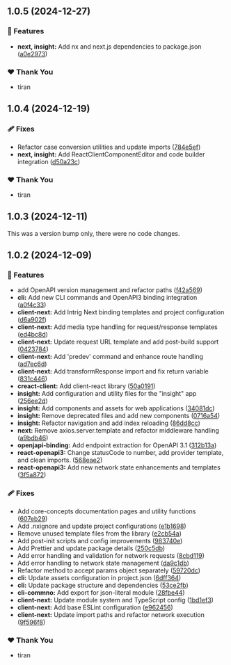 ## 1.0.5 (2024-12-27)

### 🚀 Features

- **next, insight:** Add nx and next.js dependencies to package.json ([a0e2973](https://github.com/intrigsoft/intrig/commit/a0e2973))

### ❤️  Thank You

- tiran

## 1.0.4 (2024-12-19)

### 🩹 Fixes

- Refactor case conversion utilities and update imports ([784e5ef](https://github.com/intrigsoft/intrig/commit/784e5ef))
- **next, insight:** Add ReactClientComponentEditor and code builder integration ([d50a23c](https://github.com/intrigsoft/intrig/commit/d50a23c))

### ❤️  Thank You

- tiran

## 1.0.3 (2024-12-11)

This was a version bump only, there were no code changes.

## 1.0.2 (2024-12-09)

### 🚀 Features

- add OpenAPI version management and refactor paths ([f42a569](https://github.com/intrigsoft/intrig/commit/f42a569))
- **cli:** Add new CLI commands and OpenAPI3 binding integration ([a0f4c33](https://github.com/intrigsoft/intrig/commit/a0f4c33))
- **client-next:** Add Intrig Next binding templates and project configuration ([d6a902f](https://github.com/intrigsoft/intrig/commit/d6a902f))
- **client-next:** Add media type handling for request/response templates ([ed4bc8d](https://github.com/intrigsoft/intrig/commit/ed4bc8d))
- **client-next:** Update request URL template and add post-build support ([0423784](https://github.com/intrigsoft/intrig/commit/0423784))
- **client-next:** Add 'predev' command and enhance route handling ([ad7ec6d](https://github.com/intrigsoft/intrig/commit/ad7ec6d))
- **client-next:** Add transformResponse import and fix return variable ([831c446](https://github.com/intrigsoft/intrig/commit/831c446))
- **creact-client:** Add client-react library ([50a0191](https://github.com/intrigsoft/intrig/commit/50a0191))
- **insight:** Add configuration and utility files for the "insight" app ([256ee2d](https://github.com/intrigsoft/intrig/commit/256ee2d))
- **insight:** Add components and assets for web applications ([34081dc](https://github.com/intrigsoft/intrig/commit/34081dc))
- **insight:** Remove deprecated files and add new components ([0716a54](https://github.com/intrigsoft/intrig/commit/0716a54))
- **insight:** Refactor navigation and add index reloading ([86dd8cc](https://github.com/intrigsoft/intrig/commit/86dd8cc))
- **next:** Remove axios.server.template and refactor middleware handling ([a9bdb46](https://github.com/intrigsoft/intrig/commit/a9bdb46))
- **openjapi-binding:** Add endpoint extraction for OpenAPI 3.1 ([312b13a](https://github.com/intrigsoft/intrig/commit/312b13a))
- **react-openapi3:** Change statusCode to number, add provider template, and clean imports. ([568eae2](https://github.com/intrigsoft/intrig/commit/568eae2))
- **react-openapi3:** Add new network state enhancements and templates ([3f5a872](https://github.com/intrigsoft/intrig/commit/3f5a872))

### 🩹 Fixes

- Add core-concepts documentation pages and utility functions ([607eb29](https://github.com/intrigsoft/intrig/commit/607eb29))
- Add .nxignore and update project configurations ([e1b1698](https://github.com/intrigsoft/intrig/commit/e1b1698))
- Remove unused template files from the library ([e2cb54a](https://github.com/intrigsoft/intrig/commit/e2cb54a))
- Add post-init scripts and config improvements ([983740e](https://github.com/intrigsoft/intrig/commit/983740e))
- Add Prettier and update package details ([250c5db](https://github.com/intrigsoft/intrig/commit/250c5db))
- Add error handling and validation for network requests ([8cbd119](https://github.com/intrigsoft/intrig/commit/8cbd119))
- Add error handling to network state management ([da9c1db](https://github.com/intrigsoft/intrig/commit/da9c1db))
- Refactor method to accept params object separately ([59720dc](https://github.com/intrigsoft/intrig/commit/59720dc))
- **cli:** Update assets configuration in project.json ([6dff364](https://github.com/intrigsoft/intrig/commit/6dff364))
- **cli:** Update package structure and dependencies ([53ce2fb](https://github.com/intrigsoft/intrig/commit/53ce2fb))
- **cli-commno:** Add export for json-literal module ([28fbe44](https://github.com/intrigsoft/intrig/commit/28fbe44))
- **client-next:** Update module system and TypeScript config ([1bd1ef3](https://github.com/intrigsoft/intrig/commit/1bd1ef3))
- **client-next:** Add base ESLint configuration ([e962456](https://github.com/intrigsoft/intrig/commit/e962456))
- **client-next:** Update import paths and refactor network execution ([9f596f8](https://github.com/intrigsoft/intrig/commit/9f596f8))

### ❤️  Thank You

- tiran